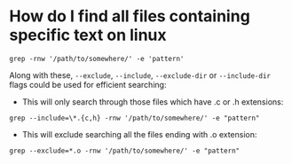 # How do I find all files containing specific text on linux

```
grep -rnw '/path/to/somewhere/' -e 'pattern'
```

Along with these, `--exclude`, `--include`, `--exclude-dir` or `--include-dir` flags could be used for efficient searching:

 - This will only search through those files which have .c or .h extensions:

```
grep --include=\*.{c,h} -rnw '/path/to/somewhere/' -e "pattern"
```

 - This will exclude searching all the files ending with .o extension:

```
grep --exclude=*.o -rnw '/path/to/somewhere/' -e "pattern"
```


